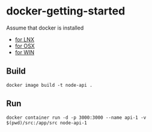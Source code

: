 # docker-getting-started

Assume that docker is installed
* [for LNX](https://docs.docker.com/install/linux/docker-ce/ubuntu/)
* [for OSX](https://docs.docker.com/docker-for-mac/)
* [for WIN](https://docs.docker.com/docker-for-windows/)

## Build
`docker image build -t node-api .`

## Run
`docker container run -d -p 3000:3000 --name api-1 -v $(pwd)/src:/app/src node-api-1`
